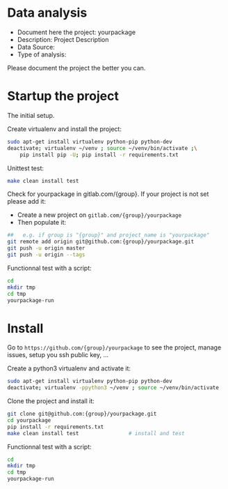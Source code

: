 # Data analysis
- Document here the project: yourpackage
- Description: Project Description
- Data Source:
- Type of analysis:

Please document the project the better you can.

# Startup the project

The initial setup.

Create virtualenv and install the project:
```bash
sudo apt-get install virtualenv python-pip python-dev
deactivate; virtualenv ~/venv ; source ~/venv/bin/activate ;\
    pip install pip -U; pip install -r requirements.txt
```

Unittest test:
```bash
make clean install test
```

Check for yourpackage in gitlab.com/{group}.
If your project is not set please add it:

- Create a new project on `gitlab.com/{group}/yourpackage`
- Then populate it:

```bash
##   e.g. if group is "{group}" and project_name is "yourpackage"
git remote add origin git@github.com:{group}/yourpackage.git
git push -u origin master
git push -u origin --tags
```

Functionnal test with a script:

```bash
cd
mkdir tmp
cd tmp
yourpackage-run
```

# Install

Go to `https://github.com/{group}/yourpackage` to see the project, manage issues,
setup you ssh public key, ...

Create a python3 virtualenv and activate it:

```bash
sudo apt-get install virtualenv python-pip python-dev
deactivate; virtualenv -ppython3 ~/venv ; source ~/venv/bin/activate
```

Clone the project and install it:

```bash
git clone git@github.com:{group}/yourpackage.git
cd yourpackage
pip install -r requirements.txt
make clean install test                # install and test
```
Functionnal test with a script:

```bash
cd
mkdir tmp
cd tmp
yourpackage-run
```
